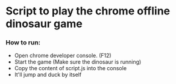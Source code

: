 # Script to play the chrome offline dinosaur game

### How to run:
- Open chrome developer console. (F12)
- Start the game (Make sure the dinosaur is running)
- Copy the content of script.js into the console
- It'll jump and duck by itself

